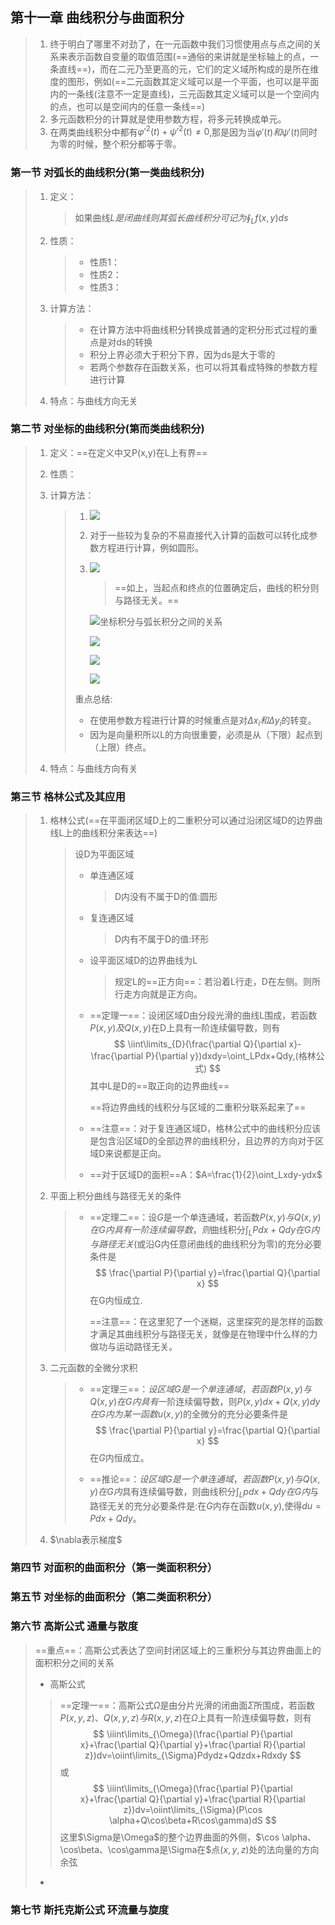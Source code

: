 ## 第十一章 曲线积分与曲面积分

> 1. 终于明白了哪里不对劲了，在一元函数中我们习惯使用点与点之间的关系来表示函数自变量的取值范围(==通俗的来讲就是坐标轴上的点，一条直线==)，而在二元乃至更高的元，它们的定义域所构成的是所在维度的图形，例如(==二元函数其定义域可以是一个平面，也可以是平面内的一条线(注意不一定是直线)，三元函数其定义域可以是一个空间内的点，也可以是空间内的任意一条线==)
> 2. 多元函数积分的计算就是使用参数方程，将多元转换成单元。
> 3. 在两类曲线积分中都有$\varphi'^2(t)+\psi'^2(t)\neq0$,那是因为当$\varphi'(t)和\psi'(t)$同时为零的时候，整个积分都等于零。

### 第一节 对弧长的曲线积分(第一类曲线积分)

> 1. 定义：
>
>    > 如果曲线$L是闭曲线则其弧长曲线积分可记为\oint_Lf(x,y)ds$
>
> 2. 性质：
>
>    > * 性质1：
>    > * 性质2：
>    > * 性质3：
>
> 3. 计算方法：
>
>    > * 在计算方法中将曲线积分转换成普通的定积分形式过程的重点是对ds的转换
>    > * 积分上界必须大于积分下界，因为ds是大于零的
>    > * 若两个参数存在函数关系，也可以将其看成特殊的参数方程进行计算
>
> 4. 特点：与曲线方向无关

### 第二节 对坐标的曲线积分(第而类曲线积分)

> 1. 定义：==在定义中又P(x,y)在L上有界==
>
> 2. 性质： 
>
> 3. 计算方法：
>
>    > 1. ![](https://cdn.jsdelivr.net/gh/lvcong-sys/note_book@master/16515698266601651569826186.png)
>    >
>    > 2. 对于一些较为复杂的不易直接代入计算的函数可以转化成参数方程进行计算，例如圆形。
>    >
>    > 3. ![](https://cdn.jsdelivr.net/gh/lvcong-sys/note_book@master/16515706748031651570674702.png)
>    >
>    >    > ==如上，当起点和终点的位置确定后，曲线的积分则与路径无关。==
>    >
>    > 
>    >
>    >    ![坐标积分与弧长积分之间的关系](https://cdn.jsdelivr.net/gh/lvcong-sys/note_book@master/16515710336601651571033359.png)
>    >
>    >    ![](https://cdn.jsdelivr.net/gh/lvcong-sys/note_book@master/16515712387271651571238620.png)
>    >
>    >    ![](https://cdn.jsdelivr.net/gh/lvcong-sys/note_book@master/16515713636591651571363228.png)
>    >
>    >    ![](https://cdn.jsdelivr.net/gh/lvcong-sys/note_book@master/16515714306611651571430092.png)
>    >
>    > 重点总结:
>    >
>    > * 在使用参数方程进行计算的时候重点是对$\Delta x_i和\Delta y_i$的转变。
>    > * 因为是向量积所以L的方向很重要，必须是从（下限）起点到（上限）终点。
>
> 4. 特点：与曲线方向有关

### 第三节 格林公式及其应用

> 1. 格林公式(==在平面闭区域D上的二重积分可以通过沿闭区域D的边界曲线L上的曲线积分来表达==)
>
>    > 设D为平面区域
>    >
>    > * 单连通区域
>    >
>    >   > D内没有不属于D的值:圆形
>    >
>    > * 复连通区域
>    >
>    >   > D内有不属于D的值:环形
>    >
>    > * 设平面区域D的边界曲线为L
>    >
>    >   > 规定L的==正方向==：若沿着L行走，D在左侧。则所行走方向就是正方向。
>    >
>    > * ==定理一==：设闭区域D由分段光滑的曲线L围成，若函数$P(x,y)及Q(x,y)$在D上具有一阶连续偏导数，则有
>    >   $$
>    >   \iint\limits_{D}(\frac{\partial Q}{\partial x}-\frac{\partial P}{\partial y})dxdy=\oint_LPdx+Qdy,(格林公式)
>    >   $$
>    >   其中L是D的==取正向的边界曲线==
>    >
>    >   ==将边界曲线的线积分与区域的二重积分联系起来了==
>    >   
>    > * ==注意==：对于复连通区域D，格林公式中的曲线积分应该是包含沿区域D的全部边界的曲线积分，且边界的方向对于区域D来说都是正向。
>    >
>    > * ==对于区域D的面积==A：$A=\frac{1}{2}\oint_Lxdy-ydx$
>
> 2. 平面上积分曲线与路径无关的条件
>
>    > * ==定理二==：设$G$是一个单连通域，若函数$P(x,y)与Q(x,y)在G内具有一阶连续偏导数，则$曲线积分$\int_LPdx+Qdy在G内与路径无关$​(或沿G内任意闭曲线的曲线积分为零)的充分必要条件是
>    >   $$
>    >   \frac{\partial P}{\partial y}=\frac{\partial Q}{\partial x}
>    >   $$
>    >   在G内恒成立.
>    >   
>    >   ==注意==：在这里犯了一个迷糊，这里探究的是怎样的函数才满足其曲线积分与路径无关，就像是在物理中什么样的力做功与运动路径无关。
>    
> 3. 二元函数的全微分求积
>
>    > * ==定理三==：$设区域G是一个单连通域，若函数P(x,y)与Q(x,y)在G内具有$一阶连续偏导数，则$P(x,y)dx+Q(x,y)dy在G内为某一函数u(x,y)$的全微分的充分必要条件是
>    >   $$
>    >   \frac{\partial P}{\partial y}=\frac{\partial Q}{\partial x}
>    >   $$
>    >   在$G$内恒成立。
>    >
>    > * ==推论==：$设区域G是一个单连通域，若函数P(x,y)与Q(x,y)在G内$具有连续偏导数，则曲线积分$\int_Lpdx+Qdy在G内$与路径无关的充分必要条件是:在$G$内存在函数$u(x,y)$,使得$du=Pdx+Qdy$。
>
> 4. $\nabla表示梯度$

### 第四节 对面积的曲面积分（第一类面积积分）

> 

### 第五节 对坐标的曲面积分（第二类面积积分）

> 

### 第六节 高斯公式 通量与散度

> ==重点==：高斯公式表达了空间封闭区域上的三重积分与其边界曲面上的面积积分之间的关系
>
> * 高斯公式
>
> > ==定理一==：高斯公式$\Omega$是由分片光滑的闭曲面$\Sigma$所围成，若函数$P(x,y,z)、Q(x,y,z)与R(x,y,z)$在$\Omega$上具有一阶连续偏导数，则有
> > $$
> > \iiint\limits_{\Omega}(\frac{\partial P}{\partial x}+\frac{\partial Q}{\partial y}+\frac{\partial R}{\partial z})dv=\oiint\limits_{\Sigma}Pdydz+Qdzdx+Rdxdy
> > $$
> > 或
> > $$
> > \iiint\limits_{\Omega}(\frac{\partial P}{\partial x}+\frac{\partial Q}{\partial y}+\frac{\partial R}{\partial z})dv=\oiint\limits_{\Sigma}(P\cos \alpha+Q\cos\beta+R\cos\gamma)dS
> > $$
> > 这里$\Sigma是\Omega$的整个边界曲面的外侧，$\cos \alpha、\cos\beta、\cos\gamma是\Sigma在$点$(x,y,z)$处的法向量的方向余弦
>
> * 

### 第七节 斯托克斯公式 环流量与旋度